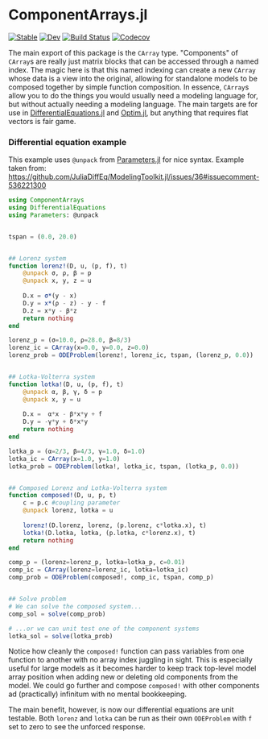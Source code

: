 # ComponentArrays.jl

[![Stable](https://img.shields.io/badge/docs-stable-blue.svg)](https://jonniedie.github.io/ComponentArrays.jl/stable)
[![Dev](https://img.shields.io/badge/docs-dev-blue.svg)](https://jonniedie.github.io/ComponentArrays.jl/dev)
[![Build Status](https://travis-ci.com/jonniedie/ComponentArrays.jl.svg?branch=master)](https://travis-ci.com/jonniedie/ComponentArrays.jl)
[![Codecov](https://codecov.io/gh/jonniedie/ComponentArrays.jl/branch/master/graph/badge.svg)](https://codecov.io/gh/jonniedie/ComponentArrays.jl)

The main export of this package is the ````CArray```` type. "Components" of ````CArray````s
are really just matrix blocks that can be accessed through a named index. The magic here is
that this named indexing can create a new ```CArray``` whose data is a view into the original,
allowing for standalone models to be composed together by simple function composition. In
essence, ```CArray```s allow you to do the things you would usually need a modeling
language for, but without actually needing a modeling language. The main targets are for use
in [DifferentialEquations.jl](https://github.com/SciML/DifferentialEquations.jl) and
[Optim.jl](https://github.com/JuliaNLSolvers/Optim.jl), but anything that requires
flat vectors is fair game.

### Differential equation example
This example uses ```@unpack``` from [Parameters.jl](https://github.com/mauro3/Parameters.jl)
for nice syntax. Example taken from:
https://github.com/JuliaDiffEq/ModelingToolkit.jl/issues/36#issuecomment-536221300
```julia
using ComponentArrays
using DifferentialEquations
using Parameters: @unpack


tspan = (0.0, 20.0)


## Lorenz system
function lorenz!(D, u, (p, f), t)
    @unpack σ, ρ, β = p
    @unpack x, y, z = u
    
    D.x = σ*(y - x)
    D.y = x*(ρ - z) - y - f
    D.z = x*y - β*z
    return nothing
end

lorenz_p = (σ=10.0, ρ=28.0, β=8/3)
lorenz_ic = CArray(x=0.0, y=0.0, z=0.0)
lorenz_prob = ODEProblem(lorenz!, lorenz_ic, tspan, (lorenz_p, 0.0))


## Lotka-Volterra system
function lotka!(D, u, (p, f), t)
    @unpack α, β, γ, δ = p
    @unpack x, y = u
    
    D.x =  α*x - β*x*y + f
    D.y = -γ*y + δ*x*y
    return nothing
end

lotka_p = (α=2/3, β=4/3, γ=1.0, δ=1.0)
lotka_ic = CArray(x=1.0, y=1.0)
lotka_prob = ODEProblem(lotka!, lotka_ic, tspan, (lotka_p, 0.0))


## Composed Lorenz and Lotka-Volterra system
function composed!(D, u, p, t)
    c = p.c #coupling parameter
    @unpack lorenz, lotka = u
    
    lorenz!(D.lorenz, lorenz, (p.lorenz, c*lotka.x), t)
    lotka!(D.lotka, lotka, (p.lotka, c*lorenz.x), t)
    return nothing
end

comp_p = (lorenz=lorenz_p, lotka=lotka_p, c=0.01)
comp_ic = CArray(lorenz=lorenz_ic, lotka=lotka_ic)
comp_prob = ODEProblem(composed!, comp_ic, tspan, comp_p)


## Solve problem
# We can solve the composed system...
comp_sol = solve(comp_prob)

# ...or we can unit test one of the component systems
lotka_sol = solve(lotka_prob)
```

Notice how cleanly the ```composed!``` function can pass variables from one function to another with no array index juggling in sight. This is especially useful for large models as it becomes harder to keep track top-level model array position when adding new or deleting old components from the model. We could go further and compose ```composed!``` with other components ad (practically) infinitum with no mental bookkeeping.

The main benefit, however, is now our differential equations are unit testable. Both ```lorenz``` and ```lotka``` can be run as their own ```ODEProblem``` with ```f``` set to zero to see the unforced response.
